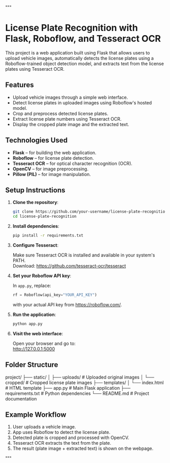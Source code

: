 """
# License Plate Recognition with Flask, Roboflow, and Tesseract OCR

This project is a web application built using Flask that allows users to upload vehicle images, automatically detects the license plates using a Roboflow-trained object detection model, and extracts text from the license plates using Tesseract OCR.

## Features

- Upload vehicle images through a simple web interface.
- Detect license plates in uploaded images using Roboflow's hosted model.
- Crop and preprocess detected license plates.
- Extract license plate numbers using Tesseract OCR.
- Display the cropped plate image and the extracted text.

## Technologies Used

- **Flask** – for building the web application.
- **Roboflow** – for license plate detection.
- **Tesseract OCR** – for optical character recognition (OCR).
- **OpenCV** – for image preprocessing.
- **Pillow (PIL)** – for image manipulation.

## Setup Instructions

1. **Clone the repository**:

   ```bash
   git clone https://github.com/your-username/license-plate-recognition.git
   cd license-plate-recognition
   ```

2. **Install dependencies**:

   ```bash
   pip install -r requirements.txt
   ```

3. **Configure Tesseract**:

   Make sure Tesseract OCR is installed and available in your system's PATH.  
   Download: https://github.com/tesseract-ocr/tesseract

4. **Set your Roboflow API key**:

   In `app.py`, replace:

   ```python
   rf = Roboflow(api_key="YOUR_API_KEY")
   ```

   with your actual API key from https://roboflow.com/.

5. **Run the application**:

   ```bash
   python app.py
   ```

6. **Visit the web interface**:

   Open your browser and go to:  
   http://127.0.0.1:5000

## Folder Structure

project/
├── static/
│   ├── uploads/       # Uploaded original images
│   └── cropped/       # Cropped license plate images
├── templates/
│   └── index.html     # HTML template
├── app.py             # Main Flask application
├── requirements.txt   # Python dependencies
└── README.md          # Project documentation

## Example Workflow

1. User uploads a vehicle image.
2. App uses Roboflow to detect the license plate.
3. Detected plate is cropped and processed with OpenCV.
4. Tesseract OCR extracts the text from the plate.
5. The result (plate image + extracted text) is shown on the webpage.

"""
